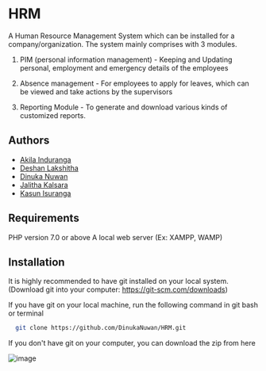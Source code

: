# HRM

A Human Resource Management System which can be installed for a company/organization. The system mainly comprises with 3 modules.

1) PIM (personal information management) - Keeping and Updating personal, employment and emergency details of the employees

2) Absence management - For employees to apply for leaves, which can be viewed and take actions by the supervisors 

3) Reporting Module - To generate and download various kinds of customized reports.






## Authors

- [Akila Induranga](https://www.github.com/akila99g)
- [Deshan Lakshitha](https://www.github.com/Deshan-Lakshitha)
- [Dinuka Nuwan](https://www.github.com/DinukaNuwan)
- [Jalitha Kalsara](https://www.github.com/Jalitha99)
- [Kasun Isuranga](https://www.github.com/KasunIs)



## Requirements

PHP version 7.0 or above
A local web server (Ex: XAMPP, WAMP)

## Installation

It is highly recommended to have git installed on your local system.
(Download git into your computer: https://git-scm.com/downloads)

If you have git on your local machine, run the following command in git bash or terminal
```bash
  git clone https://github.com/DinukaNuwan/HRM.git
```

If you don't have git on your computer, you can download the zip from here

![image](https://user-images.githubusercontent.com/91815484/179355451-c78877b6-9754-4bd8-8faa-54c889ad0772.png)
